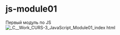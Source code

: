 # js-module01
Первый модуль по JS
![_C__Work_CURS-3_JavaScript_Module01_index html](https://github.com/ChernyshchukS/js-module01/assets/125041146/bed2602a-39c7-4f57-8328-1086bf94cbcb)
